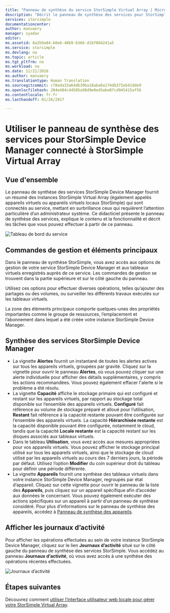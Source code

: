 ```yaml
---
title: "Panneau de synthèse du service StorSimple Virtual Array | Microsoft Docs"
description: "Décrit le panneau de synthèse des services pour StorSimple Device Manager et explique comment l’utiliser pour surveiller l’intégrité de votre instance StorSimple Virtual Array."
services: storsimple
documentationcenter: 
author: manuaery
manager: syadav
editor: 
ms.assetid: 8a2b9a84-b0e6-48b9-b366-d16f004241a5
ms.service: storsimple
ms.devlang: na
ms.topic: article
ms.tgt_pltfrm: na
ms.workload: na
ms.date: 11/21/2016
ms.author: manuaery
ms.translationtype: Human Translation
ms.sourcegitcommit: c78eda33a64d630ba18aba6a174db372eb41dde9
ms.openlocfilehash: 284e404c44505a98d9e0ed5abe87cd945415af56
ms.contentlocale: fr-fr
ms.lasthandoff: 01/26/2017

---
```

# <a name="use-the-service-summary-blade-for-storsimple-device-manager-connected-to-storsimple-virtual-array"></a>Utiliser le panneau de synthèse des services pour StorSimple Device Manager connecté à StorSimple Virtual Array
## <a name="overview"></a>Vue d'ensemble
Le panneau de synthèse des services StorSimple Device Manager fournit un résumé des instances StorSimple Virtual Array (également appelés appareils virtuels ou appareils virtuels locaux StorSimple) qui sont connectés au service, mettant en surbrillance ceux qui requièrent l’attention particulière d’un administrateur système. Ce didacticiel présente le panneau de synthèse des services, explique le contenu et la fonctionnalité et décrit les tâches que vous pouvez effectuer à partir de ce panneau.

![Tableau de bord du service](./media/storsimple-virtual-array-service-summary/service-blade.png)

## <a name="management-commands-and-essentials"></a>Commandes de gestion et éléments principaux
Dans le panneau de synthèse StorSimple, vous avez accès aux options de gestion de votre service StorSimple Device Manager et aux tableaux virtuels enregistrés auprès de ce service. Les commandes de gestion se trouvent dans la partie supérieure et sur le côté gauche du panneau.

Utilisez ces options pour effectuer diverses opérations, telles qu’ajouter des partages ou des volumes, ou surveiller les différents travaux exécutés sur les tableaux virtuels.

La zone des éléments principaux comporte quelques-unes des propriétés importantes comme le groupe de ressources, l’emplacement et l’abonnement dans lequel a été créée votre instance StorSimple Device Manager.

## <a name="storsimple-device-manager-service-summary"></a>Synthèse des services StorSimple Device Manager
* La vignette **Alertes** fournit un instantané de toutes les alertes actives sur tous les appareils virtuels, groupées par gravité. Cliquez sur la vignette pour ouvrir le panneau **Alertes**, où vous pouvez cliquer sur une alerte individuelle pour afficher des détails supplémentaires, y compris les actions recommandées. Vous pouvez également effacer l'alerte si le problème a été résolu.
* La vignette **Capacité** affiche le stockage primaire qui est configuré et restant sur les appareils virtuels, par rapport au stockage total disponible sur l’ensemble des appareils virtuels. **Configuré** fait référence au volume de stockage préparé et alloué pour l’utilisation, **Restant** fait référence à la capacité restante pouvant être configurée sur l’ensemble des appareils virtuels. La capacité **Hiérarchisée restante** est la capacité disponible pouvant être configurée, notamment le cloud, tandis que la capacité **Locale restante** est la capacité restant sur les disques associés aux tableaux virtuels.
* Dans le tableau **Utilisation**, vous avez accès aux mesures appropriées pour vos appareils virtuels. Vous pouvez afficher le stockage principal utilisé sur tous les appareils virtuels, ainsi que le stockage de cloud utilisé par les appareils virtuels au cours des 7 derniers jours, la période par défaut. Utilisez l’option **Modifier** du coin supérieur droit du tableau pour définir une période différente.
* La vignette **Appareils** fournit une synthèse des tableaux virtuels dans votre instance StorSimple Device Manager, regroupés par état d’appareil. Cliquez sur cette vignette pour ouvrir le panneau de la liste des **Appareils**, puis cliquez sur un appareil spécifique afin d’accéder aux données le concernant. Vous pouvez également exécuter des actions spécifiques sur un appareil à partir d’un panneau de synthèse considéré. Pour plus d’informations sur le panneau de synthèse des appareils, accédez à [Panneau de synthèse des appareils](storsimple-virtual-array-device-summary.md).

## <a name="view-the-activity-logs"></a>Afficher les journaux d’activité
Pour afficher les opérations effectuées au sein de votre instance StorSimple Device Manager, cliquez sur le lien **Journaux d’activité** situé sur le côté gauche du panneau de synthèse des services StorSimple. Vous accédez au panneau **Journaux d’activité**, où vous avez accès à une synthèse des opérations récentes effectuées.

![Journaux d’activité](./media/storsimple-virtual-array-service-summary/activity-log.png)

## <a name="next-steps"></a>Étapes suivantes
Découvrez comment [utiliser l’interface utilisateur web locale pour gérer votre StorSimple Virtual Array](storsimple-ova-web-ui-admin.md).


